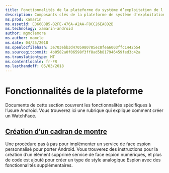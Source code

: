 ```yaml
---
title: Fonctionnalités de la plateforme du système d’exploitation de l’usure avec Xamarin.Android
description: Composants clés de la plateforme de système d’exploitation d’usure
ms.prod: xamarin
ms.assetid: E86688B5-B2FE-476A-A2AA-F8CC26EA8D2B
ms.technology: xamarin-android
author: mgmclemore
ms.author: mamcle
ms.date: 04/25/2018
ms.openlocfilehash: 3e703ebb3d4705980785ec8fea6003ffc1442b54
ms.sourcegitcommit: 4b0582a0f06598f3ff8ad5b817946459fed3c42a
ms.translationtype: MT
ms.contentlocale: fr-FR
ms.lasthandoff: 05/03/2018
---
```

# <a name="platform-features"></a>Fonctionnalités de la plateforme

Documents de cette section couvrent les fonctionnalités spécifiques à l’usure Android. Vous trouverez ici une rubrique qui explique comment créer un WatchFace.
 
##  <a name="creating-a-watch-faceandroidwearplatformcreating-a-watchfacemd"></a>[Création d’un cadran de montre](~/android/wear/platform/creating-a-watchface.md)

Une procédure pas à pas pour implémenter un service de face espion personnalisé pour porter Android. Vous trouverez des instructions pour la création d’un élément supprimé service de face espion numériques, et plus de code est ajouté pour créer un type de style analogique Espion avec des fonctionnalités supplémentaires.
